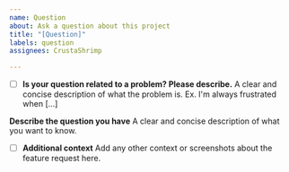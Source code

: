```yaml
---
name: Question
about: Ask a question about this project
title: "[Question]"
labels: question
assignees: CrustaShrimp

---
```


- [ ] **Is your question related to a problem? Please describe.**
A clear and concise description of what the problem is. Ex. I'm always frustrated when [...]

**Describe the question you have**
A clear and concise description of what you want to know.

-[ ] **Additional context**
Add any other context or screenshots about the feature request here.
